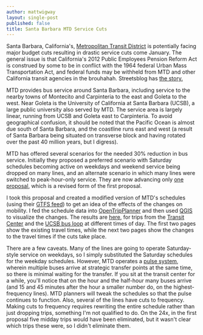 ```yaml
---
author: mattwigway
layout: single-post
published: false
title: Santa Barbara MTD Service Cuts
---
```


Santa Barbara, California's, [Metropolitan Transit District](http://sbmtd.gov) is potentially facing major budget cuts resulting in drastic service cuts come January. The general issue is that California's 2012 Public Employees Pension Reform Act is construed by some to be in conflict with the 1964 federal Urban Mass Transportation Act, and federal funds may be withheld from MTD and other California transit agencies in the brouhahah. Streetsblog has [the story.](http://la.streetsblog.org/2013/08/15/in-battle-over-pensions-federal-government-lets-unions-hold-transit-hostage/)

MTD provides bus service around Santa Barbara, including service to the nearby towns of Montecito and Carpinteria to the east and Goleta to the west. Near Goleta is the University of California at Santa Barbara (UCSB), a large public university also served by MTD. The service area is largely linear, running from UCSB and Goleta east to Carpinteria. To avoid geographical confusion, it should be noted that the Pacific Ocean is almost due south of Santa Barbara, and the coastline runs east and west (a result of Santa Barbara being situated on transverse block and having rotated over the past 40 million years, but I digress).

MTD has offered several scenarios for the needed 30% reduction in bus service. Initially they proposed a preferred scenario with Saturday schedules becoming active on weekdays and weekend service being dropped on many lines, and an alternate scenario in which many lines were switched to peak-hour-only service. They are now advancing only [one proposal](http://sbmtd.gov/download/news-and-alerts/20130823-DrasticCutsIII/RevisedOptionA.pdf), which is a revised form of the first proposal.

I took this proposal and created a modified version of MTD's schedules (using their [GTFS feed](https://developers.google.com/transit/gtfs/)) to get an idea of the effects of the changes on mobility. I fed the schedule data into [OpenTripPlanner](http://www.opentripplanner.org) and then used [QGIS](http://qgis.org) to visualize the changes. The results are [here](/a/2013-08-31-sbmtd-service-cuts/mtd-service-changes.pdf), for trips from the [Transit Center](http://www.openstreetmap.org/?mlat=34.42097&mlon=-119.70350#map=17/34.42097/-119.70351) and the [UCSB bus loop](http://www.openstreetmap.org/?mlat=34.41513&mlon=-119.84786#map=17/34.41513/-119.84786) at different times of day. The first two pages show the existing travel times, while the next two pages show the changes to the travel times if the cuts take place.

There are a few caveats. Many of the lines are going to operate Saturday-style service on weekdays, so I simply substituted the Saturday schedules for the weekday schedules. However, MTD operates a [pulse system](http://www.humantransit.org/2010/12/basics-finding-your-pulse.html), wherein multiple buses arrive at strategic transfer points at the same time, so there is minimal waiting for the transfer. If you sit at the transit center for a while, you'll notice that on the hour and the half-hour many buses arrive (and 15 and 45 minutes after the hour a smaller number do, on the highest-frequency lines). MTD planners will tweak the schedules so that the pulse continues to function. Also, several of the lines have cuts to frequency. Making cuts to frequency requires rewriting the entire schedule rather than just dropping trips, something I'm not qualified to do. On the 24x, in the first proposal five midday trips would have been eliminated, but it wasn't clear which trips these were, so I didn't eliminate them.
